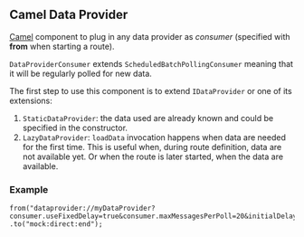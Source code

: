 ## Camel Data Provider

[Camel](http://camel.apache.org/) component to plug in any data provider as *consumer* (specified with
**from** when starting a route).

`DataProviderConsumer` extends `ScheduledBatchPollingConsumer` meaning that it will be regularly polled
for new data.

The first step to use this component is to extend `IDataProvider` or one of its extensions:

1. `StaticDataProvider`: the data used are already known and could be specified in the constructor.
1. `LazyDataProvider`: `loadData` invocation happens when data are needed for the first time. This is useful when,
 during route definition, data are not available yet. Or when the route is later started, when the data are available.

### Example

```
from("dataprovider://myDataProvider?consumer.useFixedDelay=true&consumer.maxMessagesPerPoll=20&initialDelay=20")
.to("mock:direct:end");
```
